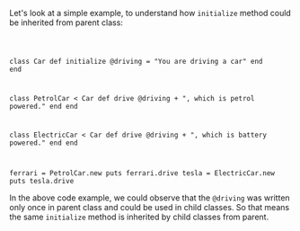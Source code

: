 Let's look at a simple example, to understand how `initialize` method could be inherited from parent class:

<codeblock language="ruby" type="lesson">
<code>

class Car
  def initialize
    @driving = "You are driving a car"
  end
end

class PetrolCar < Car
  def drive
    @driving + ", which is petrol powered."
  end
end

class ElectricCar < Car
  def drive
    @driving + ", which is battery powered."
  end
end

ferrari = PetrolCar.new
puts ferrari.drive
tesla = ElectricCar.new
puts tesla.drive
</code>
</codeblock>

In the above code example, we could observe that the `@driving` was written only once in parent class and could be used in child classes. So that means the same `initialize` method is inherited by child classes from parent.
